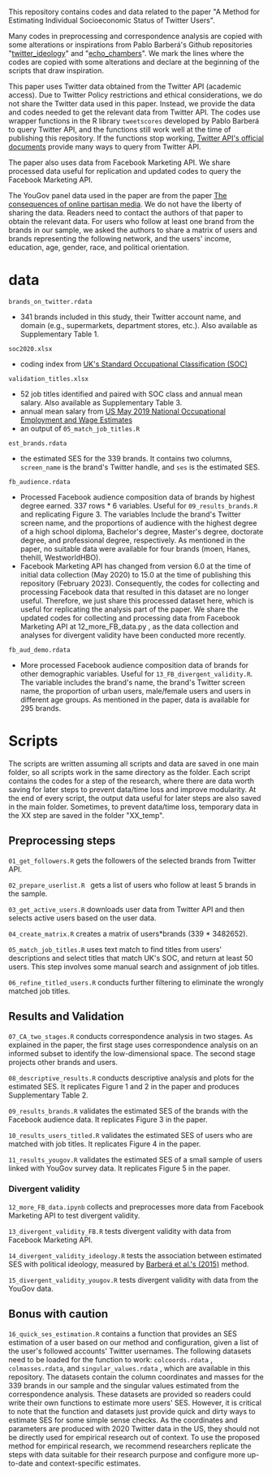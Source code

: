 This repository contains codes and data related to the paper "A Method for Estimating Individual Socioeconomic Status of Twitter Users". 

Many codes in preprocessing and correspondence analysis are copied with some alterations or inspirations from Pablo Barberá's Github repositories "[twitter_ideology](https://github.com/pablobarbera/twitter_ideology)" and "[echo_chambers](https://github.com/pablobarbera/echo_chambers)". We mark the lines where the codes are copied with some alterations and declare at the beginning of the scripts that draw inspiration. 

This paper uses Twitter data obtained from the Twitter API (academic access). Due to Twitter Policy restrictions and ethical considerations, we do not share the Twitter data used in this paper. Instead, we provide the data and codes needed to get the relevant data from Twitter API. The codes use wrapper functions in the R library `tweetscores` developed by Pablo Barberá to query Twitter API, and the functions still work well at the time of publishing this repository. If the functions stop working, [Twitter API's official documents](https://developer.twitter.com/en/docs/twitter-api) provide many ways to query from Twitter API. 

The paper also uses data from Facebook Marketing API. We share processed data useful for replication and updated codes to query the Facebook Marketing API.

The YouGov panel data used in the paper are from the paper [The consequences of online partisan media]([https://doi.org/10.1073/pnas.201346411](https://doi.org/10.1073/pnas.2013464118)). We do not have the liberty of sharing the data. Readers need to contact the authors of that paper to obtain the relevant data. For users who follow at least one brand from the brands in our sample, we asked the authors to share a matrix of users and brands representing the following network, and the users' income, education, age, gender, race, and political orientation. 

# data

`brands_on_twitter.rdata`

- 341 brands included in this study, their Twitter account name, and domain (e.g., supermarkets, department stores, etc.). Also available as Supplementary Table 1.

`soc2020.xlsx`

- coding index from [UK's Standard Occupational Classification (SOC)](https://www.ons.gov.uk/methodology/classificationsandstandards/standardoccupationalclassificationsoc/soc2020/soc2020volume2codingrulesandconventions)

`validation_titles.xlsx`

- 52 job titles identified and paired with SOC class and annual mean salary. Also available as Supplementary Table 3.
- annual mean salary from [US May 2019 National Occupational Employment and Wage Estimates](https://www.bls.gov/oes/2019/may/oes_nat.htm)
- an output of `05_match_job_titles.R`

`est_brands.rdata`

- the estimated SES for the 339 brands. It contains two columns, `screen_name` is the brand's Twitter handle, and `ses` is the estimated SES.

`fb_audience.rdata`

- Processed Facebook audience composition data of brands by highest degree earned. 337 rows * 6 variables. Useful for `09_results_brands.R` and replicating Figure 3. The variables Include the brand's Twitter screen name, and the proportions of audience with the highest degree of a high school diploma, Bachelor's degree, Master's degree, doctorate degree, and professional degree, respectively. As mentioned in the paper, no suitable data were available for four brands (moen, Hanes, thehill, WestworldHBO). 
- Facebook Marketing API has changed from version 6.0 at the time of initial data collection (May 2020) to 15.0 at the time of publishing this repository (February 2023). Consequently, the codes for collecting and processing Facebook data that resulted in this dataset are no longer useful. Therefore, we just share this processed dataset here, which is useful for replicating the analysis part of the paper. We share the updated codes for collecting and processing data from Facebook Marketing API at 12_more_FB_data.py , as the data collection and analyses for divergent validity have been conducted more recently. 

`fb_aud_demo.rdata`

- More processed Facebook audience composition data of brands for other demographic variables. Useful for `13_FB_divergent_validity.R`. The variable includes the brand's name, the brand's Twitter screen name, the proportion of urban users, male/female users and users in different age groups. As mentioned in the paper, data is available for 295 brands.

# Scripts

The scripts are written assuming all scripts and data are saved in one main folder, so all scripts work in the same directory as the folder. Each script contains the codes for a step of the research, where there are data worth saving for later steps to prevent data/time loss and improve modularity. At the end of every script, the output data useful for later steps are also saved in the main folder. Sometimes, to prevent data/time loss, temporary data in the XX step are saved in the folder "XX_temp". 

## Preprocessing steps

`01_get_followers.R` gets the followers of the selected brands from Twitter API. 

`02_prepare_userlist.R ` gets a list of users who follow at least 5 brands in the sample.

`03_get_active_users.R` downloads user data from Twitter API and then selects active users based on the user data. 

`04_create_matrix.R` creates a matrix of users*brands (339 * 3482652). 

`05_match_job_titles.R` uses text match to find titles from users' descriptions and select titles that match UK's SOC, and return at least 50 users. This step involves some manual search and assignment of job titles.

`06_refine_titled_users.R` conducts further filtering to eliminate the wrongly matched job titles.

## Results and Validation

`07_CA_two_stages.R` conducts correspondence analysis in two stages. As explained in the paper, the first stage uses correspondence analysis on an informed subset to identify the low-dimensional space. The second stage projects other brands and users.

`08_descriptive_results.R` conducts descriptive analysis and plots for the estimated SES. It replicates Figure 1 and 2 in the paper and produces Supplementary Table 2.

`09_results_brands.R` validates the estimated SES of the brands with the Facebook audience data. It replicates Figure 3 in the paper.

`10_results_users_titled.R` validates the estimated SES of users who are matched with job titles. It replicates Figure 4 in the paper.

`11_results_yougov.R` validates the estimated SES of a small sample of users linked with YouGov survey data. It replicates Figure 5 in the paper. 

 ### Divergent validity

`12_more_FB_data.ipynb` collects and preprocesses more data from Facebook Marketing API to test divergent validity.

`13_divergent_validity_FB.R` tests divergent validity with data from Facebook Marketing API.

`14_divergent_validity_ideology.R`  tests the association between estimated SES with political ideology, measured by [Barberá et al.'s (2015)](https://doi.org/10.1177/0956797615594620) method.

`15_divergent_validity_yougov.R` tests divergent validity with data from the YouGov data.

## Bonus with caution

`16_quick_ses_estimation.R` contains a function that provides an SES estimation of a user based on our method and configuration, given a list of the user's followed accounts' Twitter usernames. The following datasets need to be loaded for the function to work: `colcoords.rdata` , `colmasses.rdata`, and `singular_values.rdata` , which are available in this repository. The datasets contain the column coordinates and masses for the 339 brands in our sample and the singular values estimated from the correspondence analysis. These datasets are provided so readers could write their own functions to estimate more users' SES. However, it is critical to note that the function and datasets just provide quick and dirty ways to estimate SES for some simple sense checks. As the coordinates and parameters are produced with 2020 Twitter data in the US, they should not be directly used for empirical research out of context. To use the proposed method for empirical research, we recommend researchers replicate the steps with data suitable for their research purpose and configure more up-to-date and context-specific estimates.

